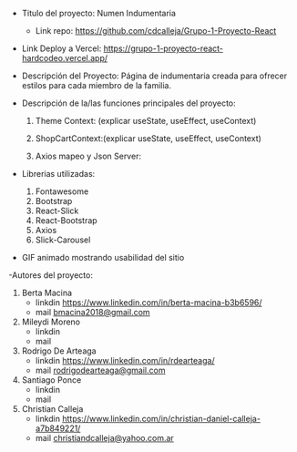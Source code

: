  - Titulo del proyecto: Numen Indumentaria
    - Link repo: https://github.com/cdcalleja/Grupo-1-Proyecto-React

 - Link Deploy a Vercel: https://grupo-1-proyecto-react-hardcodeo.vercel.app/

 - Descripción del Proyecto: Página de indumentaria creada para ofrecer estilos para cada miembro de la familia.

 - Descripción de la/las funciones principales del proyecto: 

      1) Theme Context: (explicar useState, useEffect, useContext)

      2) ShopCartContext:(explicar useState, useEffect, useContext)

      3) Axios mapeo y Json Server:

 - Librerias utilizadas:
  
    1) Fontawesome
    2) Bootstrap
    3) React-Slick
    4) React-Bootstrap
    5) Axios
    6) Slick-Carousel

- GIF animado mostrando usabilidad del sitio

-Autores del proyecto:
  1)  Berta Macina
      * linkdin https://www.linkedin.com/in/berta-macina-b3b6596/
      * mail bmacina2018@gmail.com
  2)  Mileydi Moreno
      * linkdin 
      * mail
  3)  Rodrigo De Arteaga
      * linkdin https://www.linkedin.com/in/rdearteaga/
      * mail rodrigodearteaga@gmail.com
  4)  Santiago Ponce
      * linkdin
      * mail
  5)  Christian Calleja
      * linkdin https://www.linkedin.com/in/christian-daniel-calleja-a7b849221/
      * mail christiandcalleja@yahoo.com.ar






